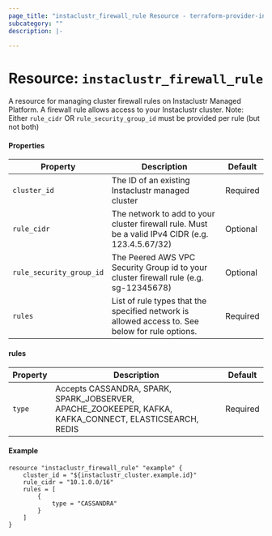 ```yaml
---
page_title: "instaclustr_firewall_rule Resource - terraform-provider-instaclustr"
subcategory: ""
description: |-
  
---
```


# Resource:  `instaclustr_firewall_rule`                             
A resource for managing cluster firewall rules on Instaclustr Managed Platform. A firewall rule allows access to your Instaclustr cluster.
Note: Either `rule_cidr` OR `rule_security_group_id` must be provided per rule (but not both)

#### Properties
Property | Description | Default
---------|-------------|--------
`cluster_id`|The ID of an existing Instaclustr managed cluster|Required
`rule_cidr`|The network to add to your cluster firewall rule. Must be a valid IPv4 CIDR (e.g. 123.4.5.67/32) |Optional
`rule_security_group_id`|The Peered AWS VPC Security Group id to your cluster firewall rule (e.g. sg-12345678) |Optional
`rules`|List of rule types that the specified network is allowed access to. See below for rule options.|Required

#### rules

Property | Description | Default
---------|-------------|--------
`type`|Accepts CASSANDRA, SPARK, SPARK_JOBSERVER, APACHE_ZOOKEEPER, KAFKA, KAFKA_CONNECT, ELASTICSEARCH, REDIS|Required

#### Example
```
resource "instaclustr_firewall_rule" "example" {
    cluster_id = "${instaclustr_cluster.example.id}"
    rule_cidr = "10.1.0.0/16"
    rules = [
        { 
            type = "CASSANDRA"
        }
    ]
}
```


